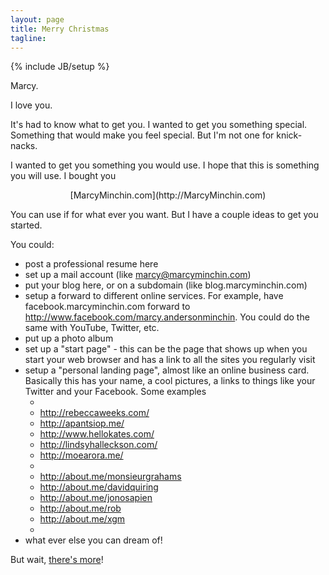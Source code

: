 ```yaml
---
layout: page
title: Merry Christmas
tagline:
---
```

{% include JB/setup %}

Marcy.

I love you.

It's had to know what to get you. I wanted to get you something special.
Something that would make you feel special. But I'm not one for knick-nacks.

I wanted to get you something you would use. I hope that this is something
you will use. I bought you

<div markdown="1" align="center">[MarcyMinchin.com](http://MarcyMinchin.com)</div>

You can use if for what ever you want. But I have a couple ideas to get you
started.

You could:
 * post a professional resume here
 * set up a mail account (like marcy@marcyminchin.com)
 * put your blog here, or on a subdomain (like blog.marcyminchin.com)
 * setup a forward to different online services. For example, have facebook.marcyminchin.com forward to http://www.facebook.com/marcy.andersonminchin. You could do the same with YouTube, Twitter, etc.
 * put up a photo album
 * set up a "start page" - this can be the page that shows up when you start your web browser and has a link to all the sites you regularly visit
 * setup a "personal landing page", almost like an online business card. Basically this has your name, a cool pictures, a links to things like your Twitter and your Facebook. Some examples
   * <!-- Flavors.me --><http://www.daniel-moreira.com/>
   * <http://rebeccaweeks.com/>
   * <http://apantsiop.me/>
   * <http://www.hellokates.com/>
   * <http://lindsyhalleckson.com/>
   * <http://moearora.me/>
   * <!-- About.me --><http://about.me/sarahkunst>
   * <http://about.me/monsieurgrahams>
   * <http://about.me/davidquiring>
   * <http://about.me/jonosapien>
   * <http://about.me/rob>
   * <http://about.me/xgm>
   * <!-- http://lifehacker.com/5636983/how-to-make-and-host-your-own-custom-personal-landing-page --><http://toasterdog.com/personalpage/>
 * what ever else you can dream of!
 
But wait, [there's more](http://minchin.ca/marcy/theres-more)!


